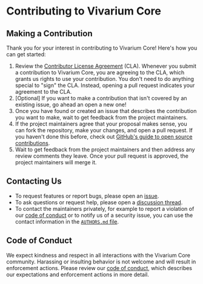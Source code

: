 # Contributing to Vivarium Core

## Making a Contribution

Thank you for your interest in contributing to Vivarium Core! Here's how
you can get started:

1. Review the [Contributor License Agreement](CLA.md) (CLA). Whenever
   you submit a contribution to Vivarium Core, you are agreeing to the
   CLA, which grants us rights to use your contribution. You don't need
   to do anything special to "sign" the CLA. Instead, opening a pull
   request indicates your agreement to the CLA.
2. [Optional] If you want to make a contribution that isn't covered by
   an existing issue, go ahead an open a new one!
3. Once you have found or created an issue that describes the
   contribution you want to make, wait to get feedback from the project
   maintainers.
4. If the project maintainers agree that your proposal makes sense, you
   can fork the repository, make your changes, and open a pull request.
   If you haven't done this before, check out [GitHub's guide to open
   source
   contributions](https://docs.github.com/en/get-started/quickstart/contributing-to-projects).
5. Wait to get feedback from the project maintainers and then address
   any review comments they leave. Once your pull request is approved,
   the project maintainers will merge it.

## Contacting Us

* To request features or report bugs, please open an
  [issue](https://github.com/vivarium-collective/vivarium-core/issues).
* To ask questions or request help, please open a [discussion
  thread](https://github.com/vivarium-collective/vivarium-core/discussions).
* To contact the maintainers privately, for example to report a
  violation of our [code of conduct](CODE_OF_CONDUCT.md) or to notify us
  of a security issue, you can use the contact information in the
  [`AUTHORS.md` file](AUTHORS.md).

## Code of Conduct

We expect kindness and respect in all interactions with the Vivarium
Core community. Harassing or insulting behavior is not welcome and will
result in enforcement actions. Please review our [code of
conduct](CODE_OF_CONDUCT.md), which describes our expectations and
enforcement actions in more detail.
